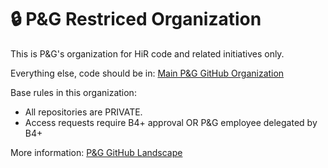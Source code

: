 # :lock: P&G Restriced Organization

This is P&G's organization for HiR code and related initiatives only.

Everything else, code should be in: [Main P&G GitHub Organization](github.com/procter-gamble)

Base rules in this organization:
- All repositories are PRIVATE.
- Access requests require B4+ approval OR P&G employee delegated by B4+ 

More information: [P&G GitHub Landscape](https://developerportal.pg.com/docs/default/component/github-documentation/quickstart/02-access/#pg-github-landscape)
